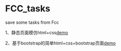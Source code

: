 # FCC_tasks
save some tasks from Fcc

1、静态页面模仿html+css[demo](https://lllorenzo.github.io/FCC_tasks/task2/simple_web/index.html)

2、基于bootstrap的简单html+css+bootstrap页面[demo](https://lllorenzo.github.io/FCC_tasks/task1/task1.html)
